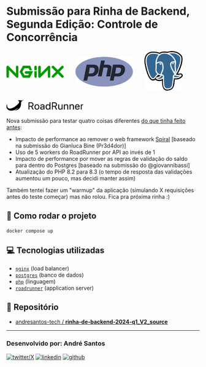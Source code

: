 # Submissão para Rinha de Backend, Segunda Edição: Controle de Concorrência

<img src="https://github.com/andresantos-tech/rinha-de-backend-2024-q1_V2_source/raw/master/images/nginx.svg" alt="logo nginx" width="150" height="auto" align="left" style="margin: 38px 30px 0 0; ">
<img src="https://github.com/andresantos-tech/rinha-de-backend-2024-q1_V2_source/raw/master/images/php.svg" alt="logo PHP" width="150" height="auto" align="left" style="margin: 15px 30px 0 0;" />
<img src="https://github.com/andresantos-tech/rinha-de-backend-2024-q1_V2_source/raw/master/images/postgres.svg" alt="logo postgres" width="100" height="auto" >

<img src="https://github.com/andresantos-tech/rinha-de-backend-2024-q1_V2_source/raw/master/images/RoadRunner.png" alt="logo RoadRunner" width="200" height="auto" style="margin: 21px 30px 0 0;" />
<br>

Nova submissão para testar quatro coisas diferentes [do que tinha feito antes](https://github.com/zanfranceschi/rinha-de-backend-2024-q1/tree/main/participantes/andresantos-tech-PHP):
- Impacto de performance ao remover o web framework [Spiral](https://spiral.dev/) [baseado na submissão do Gianluca Bine (Pr3d4dor)]
- Uso de 5 workers do RoadRunner por API ao invés de 1
- Impacto de performance por mover as regras de validação do saldo para dentro do Postgres [baseado na submissão do @giovannibassi]
- Atualização do PHP 8.2 para 8.3 (o tempo de resposta das validações aumentou um pouco, mas decidi manter assim)

Também tentei fazer um "warmup" da aplicação (simulando X requisições antes do teste começar) mas não rolou. Fica pra próxima rinha :)

## 🚀 Como rodar o projeto
```
docker compose up
```

## 💻 Tecnologias utilizadas
- [`nginx`](https://www.nginx.com/) (load balancer)
- [`postgres`](https://www.postgresql.org/) (banco de dados)
- [`php`](https://www.php.net/) (linguagem)
- [`roadrunner`](https://roadrunner.dev/) (application server)

## 💾 Repositório
- [andresantos-tech / **rinha-de-backend-2024-q1_V2_source**](https://github.com/andresantos-tech/rinha-de-backend-2024-q1_V2_source/)

<hr>

### Desenvolvido por: André Santos
[![twitter/X](https://img.shields.io/badge/Twitter-000000?style=for-the-badge&logo=X&logoColor=white)](https://twitter.com/andresantos_eu)
[![linkedin](https://img.shields.io/badge/LinkedIn-0077B5?style=for-the-badge&logo=linkedin&logoColor=white)](https://www.linkedin.com/in/andresantos-tech/)
[![github](https://img.shields.io/badge/GitHub-100000?style=for-the-badge&logo=github&logoColor=white)](https://github.com/andresantos-tech)




